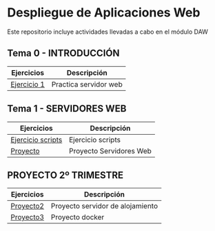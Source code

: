 # Despliegue de Aplicaciones Web
Este repositorio incluye actividades llevadas a cabo en el módulo DAW

## Tema 0 - INTRODUCCIÓN

|Ejercicios|Descripción|
|----------|-----------|
|[Ejercicio 1](Tema0/Ejercicio1.md)|Practica servidor web|

## Tema 1 - SERVIDORES WEB
|Ejercicios|Descripción|
|----------|-----------|
|[Ejercicio scripts](Tema1/Ejercicio_scripts.md)|Ejercicio scripts|
  |[Proyecto](Proyecto1Trimestre/README.md)|Proyecto Servidores Web|
  
## PROYECTO 2º TRIMESTRE

|Ejercicios|Descripción|
|----------|-----------|
|[Proyecto2](Proyecto2Trimestre/README.md)|Proyecto servidor de alojamiento|
|[Proyecto3](Proyecto2TrimestreDOCKER/README.md)|Proyecto docker|

